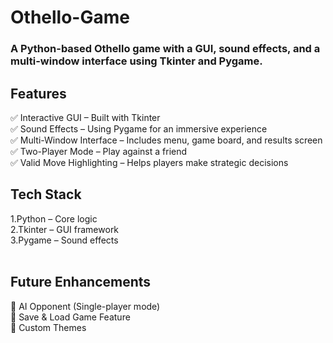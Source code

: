 # Othello-Game
<html>
<h3>A Python-based Othello game with a GUI, sound effects, and a multi-window interface using Tkinter and Pygame.</h3>
 <h2>Features</h2>
 <p>
✅ Interactive GUI – Built with Tkinter</br>
✅ Sound Effects – Using Pygame for an immersive experience</br>
✅ Multi-Window Interface – Includes menu, game board, and results screen</br>
✅ Two-Player Mode – Play against a friend</br>
✅ Valid Move Highlighting – Helps players make strategic decisions</br>
</hr>
<h2>Tech Stack</h2>
1.Python – Core logic</br>
2.Tkinter – GUI framework</br>
3.Pygame – Sound effects</br>
</br>
<h2>Future Enhancements</h2>
🔹 AI Opponent (Single-player mode)</br>
🔹 Save & Load Game Feature</br>
🔹 Custom Themes</br>
</html>
